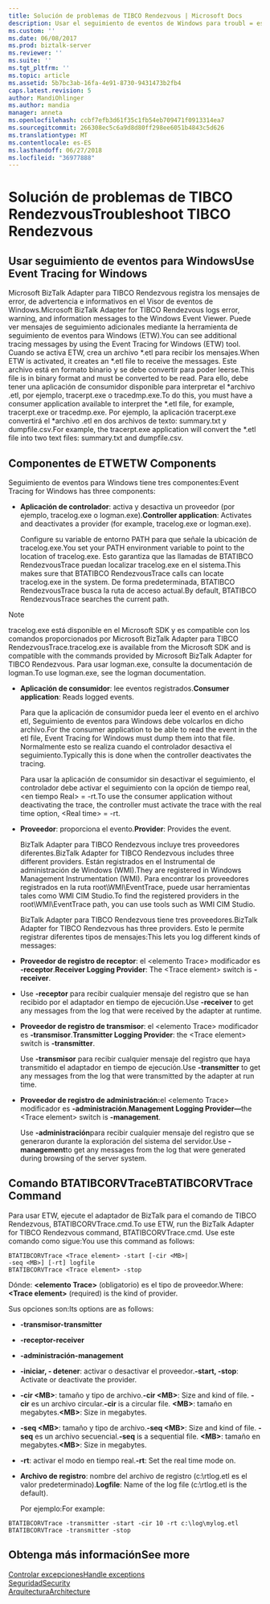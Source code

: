 ```yaml
---
title: Solución de problemas de TIBCO Rendezvous | Microsoft Docs
description: Usar el seguimiento de eventos de Windows para troubl = esdhoot Microsoft BizTalk Adapter para TIBCO Rendezvous en BizTalk Server
ms.custom: ''
ms.date: 06/08/2017
ms.prod: biztalk-server
ms.reviewer: ''
ms.suite: ''
ms.tgt_pltfrm: ''
ms.topic: article
ms.assetid: 5b7bc3ab-16fa-4e91-8730-9431473b2fb4
caps.latest.revision: 5
author: MandiOhlinger
ms.author: mandia
manager: anneta
ms.openlocfilehash: ccbf7efb3d61f35c1fb54eb709471f0913314ea7
ms.sourcegitcommit: 266308ec5c6a9d8d80ff298ee6051b4843c5d626
ms.translationtype: MT
ms.contentlocale: es-ES
ms.lasthandoff: 06/27/2018
ms.locfileid: "36977888"
---
```

# <a name="troubleshoot-tibco-rendezvous"></a><span data-ttu-id="9c6a8-103">Solución de problemas de TIBCO Rendezvous</span><span class="sxs-lookup"><span data-stu-id="9c6a8-103">Troubleshoot TIBCO Rendezvous</span></span>
  
## <a name="use-event-tracing-for-windows"></a><span data-ttu-id="9c6a8-104">Usar seguimiento de eventos para Windows</span><span class="sxs-lookup"><span data-stu-id="9c6a8-104">Use Event Tracing for Windows</span></span>
<span data-ttu-id="9c6a8-105">Microsoft BizTalk Adapter para TIBCO Rendezvous registra los mensajes de error, de advertencia e informativos en el Visor de eventos de Windows.</span><span class="sxs-lookup"><span data-stu-id="9c6a8-105">Microsoft BizTalk Adapter for TIBCO Rendezvous logs error, warning, and information messages to the Windows Event Viewer.</span></span> <span data-ttu-id="9c6a8-106">Puede ver mensajes de seguimiento adicionales mediante la herramienta de seguimiento de eventos para Windows (ETW).</span><span class="sxs-lookup"><span data-stu-id="9c6a8-106">You can see additional tracing messages by using the Event Tracing for Windows (ETW) tool.</span></span> <span data-ttu-id="9c6a8-107">Cuando se activa ETW, crea un archivo \*.etl para recibir los mensajes.</span><span class="sxs-lookup"><span data-stu-id="9c6a8-107">When ETW is activated, it creates an \*.etl file to receive the messages.</span></span> <span data-ttu-id="9c6a8-108">Este archivo está en formato binario y se debe convertir para poder leerse.</span><span class="sxs-lookup"><span data-stu-id="9c6a8-108">This file is in binary format and must be converted to be read.</span></span> <span data-ttu-id="9c6a8-109">Para ello, debe tener una aplicación de consumidor disponible para interpretar el \*archivo .etl, por ejemplo, tracerpt.exe o tracedmp.exe.</span><span class="sxs-lookup"><span data-stu-id="9c6a8-109">To do this, you must have a consumer application available to interpret the \*.etl file, for example, tracerpt.exe or tracedmp.exe.</span></span> <span data-ttu-id="9c6a8-110">Por ejemplo, la aplicación tracerpt.exe convertirá el \*archivo .etl en dos archivos de texto: summary.txt y dumpfile.csv.</span><span class="sxs-lookup"><span data-stu-id="9c6a8-110">For example, the tracerpt.exe application will convert the \*.etl file into two text files: summary.txt and dumpfile.csv.</span></span>  
  
## <a name="etw-components"></a><span data-ttu-id="9c6a8-111">Componentes de ETW</span><span class="sxs-lookup"><span data-stu-id="9c6a8-111">ETW Components</span></span>  
 <span data-ttu-id="9c6a8-112">Seguimiento de eventos para Windows tiene tres componentes:</span><span class="sxs-lookup"><span data-stu-id="9c6a8-112">Event Tracing for Windows has three components:</span></span>  
  
-   <span data-ttu-id="9c6a8-113">**Aplicación de controlador**: activa y desactiva un proveedor (por ejemplo, tracelog.exe o logman.exe).</span><span class="sxs-lookup"><span data-stu-id="9c6a8-113">**Controller application**: Activates and deactivates a provider (for example, tracelog.exe or logman.exe).</span></span>  
  
     <span data-ttu-id="9c6a8-114">Configure su variable de entorno PATH para que señale la ubicación de tracelog.exe.</span><span class="sxs-lookup"><span data-stu-id="9c6a8-114">You set your PATH environment variable to point to the location of tracelog.exe.</span></span> <span data-ttu-id="9c6a8-115">Esto garantiza que las llamadas de BTATIBCO RendezvousTrace puedan localizar tracelog.exe en el sistema.</span><span class="sxs-lookup"><span data-stu-id="9c6a8-115">This makes sure that BTATIBCO RendezvousTrace calls can locate tracelog.exe in the system.</span></span> <span data-ttu-id="9c6a8-116">De forma predeterminada, BTATIBCO RendezvousTrace busca la ruta de acceso actual.</span><span class="sxs-lookup"><span data-stu-id="9c6a8-116">By default, BTATIBCO RendezvousTrace searches the current path.</span></span>  
  
> [!NOTE]
>  <span data-ttu-id="9c6a8-117">tracelog.exe está disponible en el Microsoft SDK y es compatible con los comandos proporcionados por Microsoft BizTalk Adapter para TIBCO RendezvousTrace.</span><span class="sxs-lookup"><span data-stu-id="9c6a8-117">tracelog.exe is available from the Microsoft SDK and is compatible with the commands provided by Microsoft BizTalk Adapter for TIBCO Rendezvous.</span></span> <span data-ttu-id="9c6a8-118">Para usar logman.exe, consulte la documentación de logman.</span><span class="sxs-lookup"><span data-stu-id="9c6a8-118">To use logman.exe, see the logman documentation.</span></span>  
  
- <span data-ttu-id="9c6a8-119">**Aplicación de consumidor**: lee eventos registrados.</span><span class="sxs-lookup"><span data-stu-id="9c6a8-119">**Consumer application**: Reads logged events.</span></span>  
  
   <span data-ttu-id="9c6a8-120">Para que la aplicación de consumidor pueda leer el evento en el archivo etl, Seguimiento de eventos para Windows debe volcarlos en dicho archivo.</span><span class="sxs-lookup"><span data-stu-id="9c6a8-120">For the consumer application to be able to read the event in the etl file, Event Tracing for Windows must dump them into that file.</span></span> <span data-ttu-id="9c6a8-121">Normalmente esto se realiza cuando el controlador desactiva el seguimiento.</span><span class="sxs-lookup"><span data-stu-id="9c6a8-121">Typically this is done when the controller deactivates the tracing.</span></span>  
  
   <span data-ttu-id="9c6a8-122">Para usar la aplicación de consumidor sin desactivar el seguimiento, el controlador debe activar el seguimiento con la opción de tiempo real, \<en tiempo Real\> = -rt.</span><span class="sxs-lookup"><span data-stu-id="9c6a8-122">To use the consumer application without deactivating the trace, the controller must activate the trace with the real time option, \<Real time\> = -rt.</span></span>  
  
- <span data-ttu-id="9c6a8-123">**Proveedor**: proporciona el evento.</span><span class="sxs-lookup"><span data-stu-id="9c6a8-123">**Provider**: Provides the event.</span></span>  
  
   <span data-ttu-id="9c6a8-124">BizTalk Adapter para TIBCO Rendezvous incluye tres proveedores diferentes.</span><span class="sxs-lookup"><span data-stu-id="9c6a8-124">BizTalk Adapter for TIBCO Rendezvous includes three different providers.</span></span> <span data-ttu-id="9c6a8-125">Están registrados en el Instrumental de administración de Windows (WMI).</span><span class="sxs-lookup"><span data-stu-id="9c6a8-125">They are registered in Windows Management Instrumentation (WMI).</span></span> <span data-ttu-id="9c6a8-126">Para encontrar los proveedores registrados en la ruta root\WMI\EventTrace, puede usar herramientas tales como WMI CIM Studio.</span><span class="sxs-lookup"><span data-stu-id="9c6a8-126">To find the registered providers in the root\WMI\EventTrace path, you can use tools such as WMI CIM Studio.</span></span>  
  
  <span data-ttu-id="9c6a8-127">BizTalk Adapter para TIBCO Rendezvous tiene tres proveedores.</span><span class="sxs-lookup"><span data-stu-id="9c6a8-127">BizTalk Adapter for TIBCO Rendezvous has three providers.</span></span> <span data-ttu-id="9c6a8-128">Esto le permite registrar diferentes tipos de mensajes:</span><span class="sxs-lookup"><span data-stu-id="9c6a8-128">This lets you log different kinds of messages:</span></span>  
  
- <span data-ttu-id="9c6a8-129">**Proveedor de registro de receptor**: el \<elemento Trace\> modificador es **-receptor**.</span><span class="sxs-lookup"><span data-stu-id="9c6a8-129">**Receiver Logging Provider**: The \<Trace element\> switch is **-receiver**.</span></span>  
  
- <span data-ttu-id="9c6a8-130">Use **-receptor** para recibir cualquier mensaje del registro que se han recibido por el adaptador en tiempo de ejecución.</span><span class="sxs-lookup"><span data-stu-id="9c6a8-130">Use **-receiver** to get any messages from the log that were received by the adapter at runtime.</span></span>  
  
- <span data-ttu-id="9c6a8-131">**Proveedor de registro de transmisor**: el \<elemento Trace\> modificador es **-transmisor**.</span><span class="sxs-lookup"><span data-stu-id="9c6a8-131">**Transmitter Logging Provider**: the \<Trace element\> switch is **-transmitter**.</span></span>  
  
   <span data-ttu-id="9c6a8-132">Use **-transmisor** para recibir cualquier mensaje del registro que haya transmitido el adaptador en tiempo de ejecución.</span><span class="sxs-lookup"><span data-stu-id="9c6a8-132">Use **-transmitter** to get any messages from the log that were transmitted by the adapter at run time.</span></span>  
  
- <span data-ttu-id="9c6a8-133"><strong>Proveedor de registro de administración:</strong>el \<elemento Trace\> modificador es **-administración**.</span><span class="sxs-lookup"><span data-stu-id="9c6a8-133"><strong>Management Logging Provider—</strong>the \<Trace element\> switch is **-management**.</span></span>  
  
   <span data-ttu-id="9c6a8-134">Use **-administración**para recibir cualquier mensaje del registro que se generaron durante la exploración del sistema del servidor.</span><span class="sxs-lookup"><span data-stu-id="9c6a8-134">Use **-management**to get any messages from the log that were generated during browsing of the server system.</span></span>  
  
## <a name="btatibcorvtrace-command"></a><span data-ttu-id="9c6a8-135">Comando BTATIBCORVTrace</span><span class="sxs-lookup"><span data-stu-id="9c6a8-135">BTATIBCORVTrace Command</span></span>  
 <span data-ttu-id="9c6a8-136">Para usar ETW, ejecute el adaptador de BizTalk para el comando de TIBCO Rendezvous, BTATIBCORVTrace.cmd.</span><span class="sxs-lookup"><span data-stu-id="9c6a8-136">To use ETW, run the BizTalk Adapter for TIBCO Rendezvous command, BTATIBCORVTrace.cmd.</span></span> <span data-ttu-id="9c6a8-137">Use este comando como sigue:</span><span class="sxs-lookup"><span data-stu-id="9c6a8-137">You use this command as follows:</span></span>  
  
```  
BTATIBCORVTrace <Trace element> -start [-cir <MB>|   
-seq <MB>] [-rt] logfile  
BTATIBCORVTrace <Trace element> -stop  
```  
  
 <span data-ttu-id="9c6a8-138">Dónde: **\<elemento Trace\>** (obligatorio) es el tipo de proveedor.</span><span class="sxs-lookup"><span data-stu-id="9c6a8-138">Where: **\<Trace element\>** (required) is the kind of provider.</span></span>  
  
 <span data-ttu-id="9c6a8-139">Sus opciones son:</span><span class="sxs-lookup"><span data-stu-id="9c6a8-139">Its options are as follows:</span></span>  
  
- <span data-ttu-id="9c6a8-140">**-transmisor**</span><span class="sxs-lookup"><span data-stu-id="9c6a8-140">**-transmitter**</span></span>  
  
- <span data-ttu-id="9c6a8-141">**-receptor**</span><span class="sxs-lookup"><span data-stu-id="9c6a8-141">**-receiver**</span></span>  
  
- <span data-ttu-id="9c6a8-142">**-administración**</span><span class="sxs-lookup"><span data-stu-id="9c6a8-142">**-management**</span></span>  
  
- <span data-ttu-id="9c6a8-143">**-iniciar, - detener**: activar o desactivar el proveedor.</span><span class="sxs-lookup"><span data-stu-id="9c6a8-143">**-start, -stop**: Activate or deactivate the provider.</span></span>  
  
- <span data-ttu-id="9c6a8-144">**-cir \<MB\>**: tamaño y tipo de archivo.</span><span class="sxs-lookup"><span data-stu-id="9c6a8-144">**-cir \<MB\>**: Size and kind of file.</span></span> <span data-ttu-id="9c6a8-145">**-cir** es un archivo circular.</span><span class="sxs-lookup"><span data-stu-id="9c6a8-145">**-cir** is a circular file.</span></span> <span data-ttu-id="9c6a8-146">**\<MB\>**: tamaño en megabytes.</span><span class="sxs-lookup"><span data-stu-id="9c6a8-146">**\<MB\>**: Size in megabytes.</span></span>  
  
- <span data-ttu-id="9c6a8-147">**-seq \<MB\>**: tamaño y tipo de archivo.</span><span class="sxs-lookup"><span data-stu-id="9c6a8-147">**-seq \<MB\>**: Size and kind of file.</span></span> <span data-ttu-id="9c6a8-148">**-seq** es un archivo secuencial.</span><span class="sxs-lookup"><span data-stu-id="9c6a8-148">**-seq** is a sequential file.</span></span> <span data-ttu-id="9c6a8-149">**\<MB\>**: tamaño en megabytes.</span><span class="sxs-lookup"><span data-stu-id="9c6a8-149">**\<MB\>**: Size in megabytes.</span></span>  
  
- <span data-ttu-id="9c6a8-150">**-rt**: activar el modo en tiempo real.</span><span class="sxs-lookup"><span data-stu-id="9c6a8-150">**-rt**: Set the real time mode on.</span></span>  
  
- <span data-ttu-id="9c6a8-151">**Archivo de registro**: nombre del archivo de registro (c:\rtlog.etl es el valor predeterminado).</span><span class="sxs-lookup"><span data-stu-id="9c6a8-151">**Logfile**: Name of the log file (c:\rtlog.etl is the default).</span></span>  
  
  <span data-ttu-id="9c6a8-152">Por ejemplo:</span><span class="sxs-lookup"><span data-stu-id="9c6a8-152">For example:</span></span>  
  
```  
BTATIBCORVTrace -transmitter -start -cir 10 -rt c:\log\mylog.etl  
BTATIBCORVTrace -transmitter -stop  
```  
## <a name="see-more"></a><span data-ttu-id="9c6a8-153">Obtenga más información</span><span class="sxs-lookup"><span data-stu-id="9c6a8-153">See more</span></span>
[<span data-ttu-id="9c6a8-154">Controlar excepciones</span><span class="sxs-lookup"><span data-stu-id="9c6a8-154">Handle exceptions</span></span>](../core/using-biztalk-server-exception-handling4.md)  
[<span data-ttu-id="9c6a8-155">Seguridad</span><span class="sxs-lookup"><span data-stu-id="9c6a8-155">Security</span></span>](../core/security-in-biztalk-adapter-for-tibco-rendezvous.md)  
[<span data-ttu-id="9c6a8-156">Arquitectura</span><span class="sxs-lookup"><span data-stu-id="9c6a8-156">Architecture</span></span>](../core/architecture-of-biztalk-adapter-for-tibco-rendezvous.md)